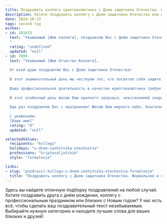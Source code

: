 ```yaml
---
title: Поздравить коллегу криптовалютчика с Днем защитника Отечества. Формальное и красивое
description: Хотите поздравить коллегу с Днем защитника Отечества или другим праздником? Наш ИИ создаст незабываемое поздравление, а вы обязательно выделитесь среди других.  
date: 2024-10-23
tags: second tag
wishes:
- id: 101633
  text: "Уважаемый [Имя коллеги], поздравляю Вас с Днём защитника Отечества!  Желаю Вам крепкого здоровья, профессиональных успехов в столь динамичной сфере криптовалют и благополучия во всех Ваших начинаниях. Пусть Ваша работа приносит Вам удовлетворение и стабильность, а жизнь – радость и уверенность в завтрашнем дне.
  "
  rating: "undefined"
  updated: "null"
- id: 7099
  text: "Уважаемый [Имя Отчество Коллеги],
  
  От всей души поздравляю Вас с Днем защитника Отечества!
  
  В этот знаменательный день мы чествуем тех, кто посвятил себя защите нашей Родины, кто стоит на страже наших интересов. Хотя криптовалютная индустрия не связана с традиционными формами защиты, она играет важную роль в укреплении экономической и технологической независимости нашей страны.
  
  Ваша профессиональная деятельность в качестве криптовалютчика требует глубоких знаний, аналитических способностей и самоотверженности. Вы вносите значительный вклад в развитие и укрепление нашей криптовалютной экосистемы.
  
  В этот особенный день желаю Вам крепкого здоровья, неиссякаемой энергии и профессиональных успехов. Пусть Ваша работа всегда приносит удовлетворение, а Ваши усилия будут вознаграждены достойными плодами.
  
  Еще раз поздравляю Вас с праздником! Желаю Вам мирного неба, благополучия и всего самого лучшего!
  
  С уважением,
  [Ваше имя]"
  rating: "0"
  updated: "null"

selectedValues:
  recipients: "kollegu"
  holidays: "s-dnem-zashitnika-otechestva"
  professions: "kriptovaljutchik"
  style: "formalnoje"

links:
- slug: "pozdravit-kollegu-s-dnem-zashitnika-otechestva-formalnoje"
  title: "Поздравить коллегу с Днем защитника Отечества. Формальное и красивое"
---
```


Здесь вы найдете отличную подборку поздравлений на любой случай. 
Хотите поздравить друга с днём рождения, коллегу с профессиональным праздником или близких с Новым годом? У нас есть всё, чтобы сделать ваш поздравительный текст незабываемым. Выбирайте нужную категорию и находите лучшие слова для ваших близких и друзей!
